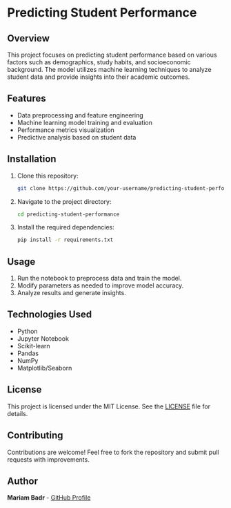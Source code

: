 # Predicting Student Performance

## Overview
This project focuses on predicting student performance based on various factors such as demographics, study habits, and socioeconomic background. The model utilizes machine learning techniques to analyze student data and provide insights into their academic outcomes.

## Features
- Data preprocessing and feature engineering
- Machine learning model training and evaluation
- Performance metrics visualization
- Predictive analysis based on student data

## Installation
1. Clone this repository:
   ```bash
   git clone https://github.com/your-username/predicting-student-performance.git
   ```
2. Navigate to the project directory:
   ```bash
   cd predicting-student-performance
   ```
3. Install the required dependencies:
   ```bash
   pip install -r requirements.txt
   ```

## Usage
1. Run the notebook to preprocess data and train the model.
2. Modify parameters as needed to improve model accuracy.
3. Analyze results and generate insights.

## Technologies Used
- Python
- Jupyter Notebook
- Scikit-learn
- Pandas
- NumPy
- Matplotlib/Seaborn

## License
This project is licensed under the MIT License. See the [LICENSE](LICENSE) file for details.

## Contributing
Contributions are welcome! Feel free to fork the repository and submit pull requests with improvements.

## Author
**Mariam Badr** - [GitHub Profile](https://github.com/Mariam-Badr-MB)

